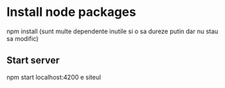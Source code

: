 # Install node packages

npm install (sunt multe dependente inutile si o sa dureze putin dar nu stau sa modific)

## Start server

npm start
localhost:4200 e siteul
